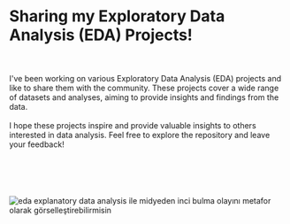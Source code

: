 # Sharing my Exploratory Data Analysis (EDA) Projects!
</br>
</br>
I've been working on various Exploratory Data Analysis (EDA) projects and like to share them with the community. These projects cover a wide range of datasets and analyses, aiming to provide insights and findings from the data.
</br>
</br>
I hope these projects inspire and provide valuable insights to others interested in data analysis. Feel free to explore the repository and leave your feedback!
</br>
</br>
</br>
</br>
</br>
</br>
<img src="https://files.oaiusercontent.com/file-JJKHlOb5D1ZuLdEBEOPo6anz?se=2024-05-06T18%3A05%3A30Z&sp=r&sv=2021-08-06&sr=b&rscc=max-age%3D31536000%2C%20immutable&rscd=attachment%3B%20filename%3Ded44e556-6acd-4517-a89c-9b924390d2dd.webp&sig=63e%2B/V%2BhOWBRgalbbqyDCh/Dz30fr2FL6oi7%2B2gurS4%3D" alt="eda explanatory data analysis ile midyeden inci bulma olayını metafor olarak görselleştirebilirmisin" class=" nofocus" tabindex="0" aria-label="eda explanatory data analysis ile midyeden inci bulma olayını metafor olarak görselleştirebilirmisin" role="button">
